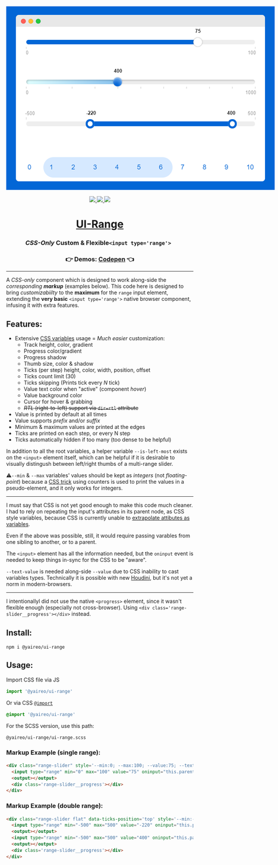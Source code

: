 <p align="center">
<br>
  <a href='https://codepen.io/vsync/pen/mdEJMLv?editors=1100'>
    <img src="./screen.png?sanitize=true" style='max-width: 820px' />
  </a>
<br>
<p>

<p align="center">
  <a href='https://www.npmjs.com/package/@yaireo/ui-range'>
      <img src="https://img.shields.io/npm/v/@yaireo/ui-range.svg" />
  </a>
  <a href='https://simple.wikipedia.org/wiki/MIT_License'>
      <img src="https://img.shields.io/badge/license-MIT-lightgrey" />
  </a>
  <img src="https://img.shields.io/bundlephobia/minzip/@yaireo/ui-range" />
</p>

<h1 align="center">
  <a href='https://codepen.io/vsync/pen/mdEJMLv'>UI-Range</a>
</h1>
<h3 align="center"><em>CSS-Only</em> Custom & Flexible<wbr><code>&lt;input type='range'&gt; </code></h3>

<h3 align="center">
  👉 Demos: <a href='https://codepen.io/vsync/pen/mdEJMLv?editors=1100 target='_blank'>Codepen</a> 👈
</h3>

---

A *CSS-only* component which is designed to work along-side the *corresponding **markup*** (examples below).
This code here is designed to bring *customizabiilty* to the **maximum** for the `range` input element,
extending the **very basic** `<input type='range'>` native browser component, infusing it with extra features.


## Features:

* Extensive [CSS variables](https://github.com/yairEO/ui-range/blob/master/ui-range.scss#L2-L34) usage = *Much easier* customization:
  * Track height, color, gradient
  * Progress color/gradient
  * Progress shadow
  * Thumb size, color & shadow
  * Ticks (per step) height, color, width, position, offset
  * Ticks count limit (30)
  * Ticks skipping (Prints tick every *N* tick)
  * Value text color when "active" (component *hover*)
  * Value background color
  * Cursor for hover & grabbing
  * <del>*RTL* (right-to-left) support via `dir=rtl` attribute</del>
* Value is printed by default at all times
* Value supports *prefix* and/or *suffix*
* Minimum & maximum values are printed at the edges
* Ticks are printed on each step, or every N step
* Ticks automatically hidden if too many (too dense to be helpful)

In addition to all the root variables, a helper variable `--is-left-most` exists on the `<input>` element itself,
which can be helpful if it is desirable to visually distingush between left/right thumbs of a multi-range slider.

⚠️`--min` & `--max` variables' values should be kept as *integers* (not *floating-point*) because a [CSS trick](https://stackoverflow.com/a/40179718/104380)
using counters is used to print the values in a pseudo-element, and it only works for integers.

---

I must say that CSS is not yet good enough to make this code much cleaner. I had to rely on repeating the input's attributes in its parent node, as CSS style variables, because CSS is currently unable to [extrapolate attibutes as variables](https://github.com/w3c/csswg-drafts/issues/4482).

Even if the above was possible, still, it would require passing varables from one sibling to another, or to a parent.

The `<input>` element has all the information needed, but the `oninput` event is needed to keep things in-sync for the CSS to be "aware".

`--text-value` is needed along-side `--value` due to CSS inability to cast variables types. Technically
it is possible with new [Houdini](https://developer.mozilla.org/en-US/docs/Web/Houdini), but it's not yet a norm in modern-browsers.

---

I intentionallyl did not use the native `<progress>` element, since it wasn't flexible enough (especially not cross-browser). Using `<div class='range-slider__progress'></div>` instead.

## Install:

```
npm i @yaireo/ui-range
```

## Usage:

Import CSS file via JS

```js
import '@yaireo/ui-range'
```

Or via CSS [`@import`](https://stackoverflow.com/q/10036977/104380)

```css
@import '@yaireo/ui-range'
```

For the SCSS version, use this path:

    @yaireo/ui-range/ui-range.scss

### Markup Example (single range):

```html
<div class="range-slider" style='--min:0; --max:100; --value:75; --text-value:"75"; --suffix:"%"'>
  <input type="range" min="0" max="100" value="75" oninput="this.parentNode.style.setProperty('--value',this.value); this.parentNode.style.setProperty('--text-value', JSON.stringify(this.value))">
  <output></output>
  <div class='range-slider__progress'></div>
</div>
```

### Markup Example (double range):

```html
<div class="range-slider flat" data-ticks-position='top' style='--min:-500; --max:500; --prefix:"$" --value-a:-220; --value-b:400; --text-value-a:"-220"; --text-value-b:"400";'>
  <input type="range" min="-500" max="500" value="-220" oninput="this.parentNode.style.setProperty('--value-a',this.value); this.parentNode.style.setProperty('--text-value-a', JSON.stringify(this.value))">
  <output></output>
  <input type="range" min="-500" max="500" value="400" oninput="this.parentNode.style.setProperty('--value-b',this.value); this.parentNode.style.setProperty('--text-value-b', JSON.stringify(this.value))">
  <output></output>
  <div class='range-slider__progress'></div>
</div>
```